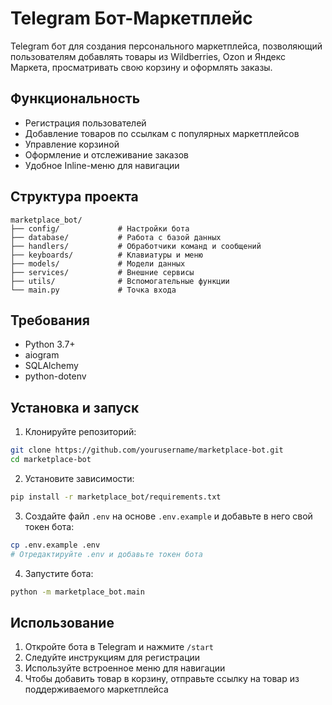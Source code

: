 # Telegram Бот-Маркетплейс

Telegram бот для создания персонального маркетплейса, позволяющий пользователям добавлять товары из Wildberries, Ozon и Яндекс Маркета, просматривать свою корзину и оформлять заказы.

## Функциональность

- Регистрация пользователей
- Добавление товаров по ссылкам с популярных маркетплейсов
- Управление корзиной
- Оформление и отслеживание заказов
- Удобное Inline-меню для навигации

## Структура проекта

```
marketplace_bot/
├── config/             # Настройки бота
├── database/           # Работа с базой данных
├── handlers/           # Обработчики команд и сообщений
├── keyboards/          # Клавиатуры и меню
├── models/             # Модели данных
├── services/           # Внешние сервисы
├── utils/              # Вспомогательные функции
└── main.py             # Точка входа
```

## Требования

- Python 3.7+
- aiogram
- SQLAlchemy
- python-dotenv

## Установка и запуск

1. Клонируйте репозиторий:

```bash
git clone https://github.com/yourusername/marketplace-bot.git
cd marketplace-bot
```

2. Установите зависимости:

```bash
pip install -r marketplace_bot/requirements.txt
```

3. Создайте файл `.env` на основе `.env.example` и добавьте в него свой токен бота:

```bash
cp .env.example .env
# Отредактируйте .env и добавьте токен бота
```

4. Запустите бота:

```bash
python -m marketplace_bot.main
```

## Использование

1. Откройте бота в Telegram и нажмите `/start`
2. Следуйте инструкциям для регистрации
3. Используйте встроенное меню для навигации
4. Чтобы добавить товар в корзину, отправьте ссылку на товар из поддерживаемого маркетплейса
